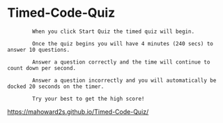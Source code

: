 # Timed-Code-Quiz
<!--Description of Time Code Quiz-->

<!--Insturctions For Time Code Quiz-->
            When you click Start Quiz the timed quiz will begin.

            Once the quiz begins you will have 4 minutes (240 secs) to answer 10 questions.

            Answer a question correctly and the time will continue to count down per second.

            Answer a question incorrectly and you will automatically be docked 20 seconds on the timer.

            Try your best to get the high score!

<!--Link To Active Site-->
https://mahoward2s.github.io/Timed-Code-Quiz/

<!--Screen Capture Of Site-->